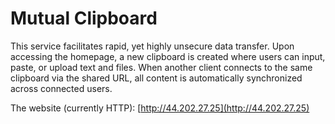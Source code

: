 # Mutual Clipboard

This service facilitates rapid, yet highly unsecure data transfer. Upon accessing the homepage, a new clipboard is created where users can input, paste, or upload text and files. When another client connects to the same clipboard via the shared URL, all content is automatically synchronized across connected users.

The website (currently HTTP): [http://44.202.27.25](http://44.202.27.25)
